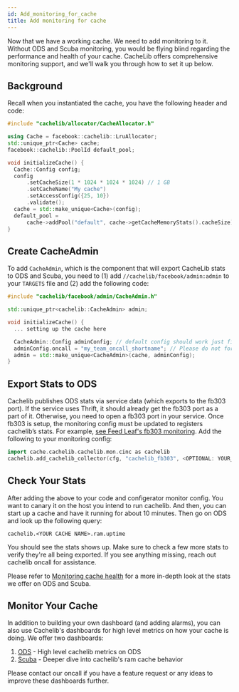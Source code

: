 ```yaml
---
id: Add_monitoring_for_cache
title: Add monitoring for cache
---
```


Now that we have a working cache. We need to add monitoring to it. Without ODS and Scuba monitoring, you would be flying blind regarding the performance and health of your cache. CacheLib offers comprehensive monitoring support, and we'll walk you through how to set it up below.

## Background

Recall when you instantiated the cache, you have the following header and code:

```cpp
#include "cachelib/allocator/CacheAllocator.h"

using Cache = facebook::cachelib::LruAllocator;
std::unique_ptr<Cache> cache;
facebook::cachelib::PoolId default_pool;

void initializeCache() {
  Cache::Config config;
  config
      .setCacheSize(1 * 1024 * 1024 * 1024) // 1 GB
      .setCacheName("My cache")
      .setAccessConfig({25, 10})
      .validate();
  cache = std::make_unique<Cache>(config);
  default_pool =
      cache->addPool("default", cache->getCacheMemoryStats().cacheSize);
}
```

## Create CacheAdmin
To add `CacheAdmin`, which is the component that will export CacheLib stats to ODS and Scuba, you need to (1) add `//cachelib/facebook/admin:admin` to your `TARGETS` file and (2) add the following code:

```cpp
#include "cachelib/facebook/admin/CacheAdmin.h"

std::unique_ptr<cachelib::CacheAdmin> admin;

void initializeCache() {
  ... setting up the cache here

  CacheAdmin::Config adminConfig; // default config should work just fine
  adminConfig.oncall = "my_team_oncall_shortname"; // Please do not forget to add your team's oncall shortname!
  admin = std::make_unique<CacheAdmin>(cache, adminConfig);
}
```

## Export Stats to ODS
Cachelib publishes ODS stats via service data (which exports to the fb303 port). If the service uses Thrift, it should already get the fb303 port as a part of it. Otherwise, you need to open a fb303 port in your service. Once fb303 is setup,  the  monitoring config must be updated to  registers cachelib’s stats. For example, [see Feed Leaf's fb303 monitoring](https://fburl.com/diffusion/tk55n07s).  Add the following to your monitoring config:


```cpp
import cache.cachelib.cachelib.mon.cinc as cachelib
cachelib.add_cachelib_collector(cfg, "cachelib_fb303", <OPTIONAL: YOUR_FB303_PORT>)
```


## Check Your Stats

After adding the above to your code and configerator monitor config. You want to canary it on the host you intend to run cachelib. And then, you can start up a cache and have it running for about 10 minutes. Then go on ODS and look up the following query:

```none
cachelib.<YOUR CACHE NAME>.ram.uptime
```

You should see the stats shows up. Make sure to check a few more stats to verify they're all being exported. If you see anything missing, reach out cachelib oncall for assistance.

Please refer to [Monitoring cache health](monitoring) for a more in-depth look at the stats we offer on ODS and Scuba.

## Monitor Your Cache
In addition to building your own dashboard (and adding alarms), you can also use Cachelib's dashboards for high level metrics on how your cache is doing. We offer two dashboards:
1. [ODS](https://fburl.com/unidash/ehpb743v) - High level cachelib metrics on ODS
2. [Scuba](https://fburl.com/unidash/5l3bbo4u) - Deeper dive into cachelib's ram cache behavior

Please contact our oncall if you have a feature request or any ideas to improve these dashboards further.
